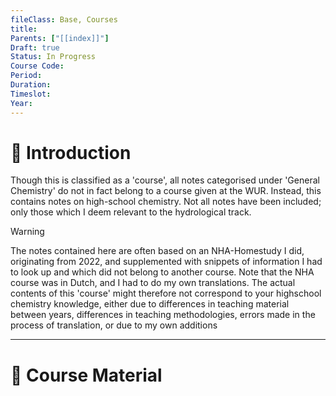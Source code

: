 ```yaml
---
fileClass: Base, Courses
title: 
Parents: ["[[index]]"]
Draft: true
Status: In Progress
Course Code: 
Period: 
Duration: 
Timeslot: 
Year: 
---
```


# 🔎 Introduction
Though this is classified as a 'course', all notes categorised under 'General Chemistry' do not in fact belong to a course given at the WUR. Instead, this contains notes on high-school chemistry. Not all notes have been included; only those which I deem relevant to the hydrological track. 

>[!Warning]
>The notes contained here are often based on an NHA-Homestudy I did, originating from 2022, and supplemented with snippets of information I had to look up and which did not belong to another course. Note that the NHA course was in Dutch, and I had to do my own translations. The actual contents of this 'course' might therefore not correspond to your highschool chemistry knowledge, either due to differences in teaching material between years, differences in teaching methodologies, errors made in the process of translation, or due to my own additions


---
# 📖 Course Material